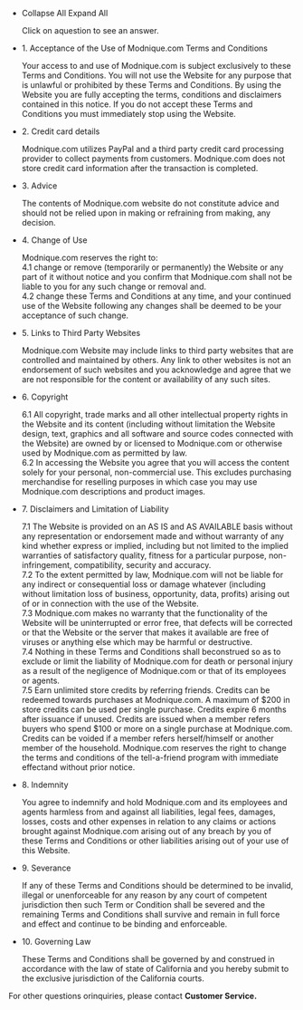 *   Collapse All Expand All
    
    Click on aquestion to see an answer.
    
*   1\. Acceptance of the Use of Modnique.com Terms and Conditions
    
    Your access to and use of Modnique.com is subject exclusively to these Terms and Conditions. You will not use the Website for any purpose that is unlawful or prohibited by these Terms and Conditions. By using the Website you are fully accepting the terms, conditions and disclaimers contained in this notice. If you do not accept these Terms and Conditions you must immediately stop using the Website.
    
*   2\. Credit card details
    
    Modnique.com utilizes PayPal and a third party credit card processing provider to collect payments from customers. Modnique.com does not store credit card information after the transaction is completed.
    
*   3\. Advice
    
    The contents of Modnique.com website do not constitute advice and should not be relied upon in making or refraining from making, any decision.
    
*   4\. Change of Use
    
    Modnique.com reserves the right to:  
    4.1 change or remove (temporarily or permanently) the Website or any part of it without notice and you confirm that Modnique.com shall not be liable to you for any such change or removal and.  
    4.2 change these Terms and Conditions at any time, and your continued use of the Website following any changes shall be deemed to be your acceptance of such change.
    
*   5\. Links to Third Party Websites
    
    Modnique.com Website may include links to third party websites that are controlled and maintained by others. Any link to other websites is not an endorsement of such websites and you acknowledge and agree that we are not responsible for the content or availability of any such sites.
    
*   6\. Copyright
    
    6.1 All copyright, trade marks and all other intellectual property rights in the Website and its content (including without limitation the Website design, text, graphics and all software and source codes connected with the Website) are owned by or licensed to Modnique.com or otherwise used by Modnique.com as permitted by law.  
    6.2 In accessing the Website you agree that you will access the content solely for your personal, non-commercial use. This excludes purchasing merchandise for reselling purposes in which case you may use Modnique.com descriptions and product images.
    
*   7\. Disclaimers and Limitation of Liability
    
    7.1 The Website is provided on an AS IS and AS AVAILABLE basis without any representation or endorsement made and without warranty of any kind whether express or implied, including but not limited to the implied warranties of satisfactory quality, fitness for a particular purpose, non-infringement, compatibility, security and accuracy.  
    7.2 To the extent permitted by law, Modnique.com will not be liable for any indirect or consequential loss or damage whatever (including without limitation loss of business, opportunity, data, profits) arising out of or in connection with the use of the Website.  
    7.3 Modnique.com makes no warranty that the functionality of the Website will be uninterrupted or error free, that defects will be corrected or that the Website or the server that makes it available are free of viruses or anything else which may be harmful or destructive.  
    7.4 Nothing in these Terms and Conditions shall beconstrued so as to exclude or limit the liability of Modnique.com for death or personal injury as a result of the negligence of Modnique.com or that of its employees or agents.  
    7.5 Earn unlimited store credits by referring friends. Credits can be redeemed towards purchases at Modnique.com. A maximum of $200 in store credits can be used per single purchase. Credits expire 6 months after issuance if unused. Credits are issued when a member refers buyers who spend $100 or more on a single purchase at Modnique.com. Credits can be voided if a member refers herself/himself or another member of the household. Modnique.com reserves the right to change the terms and conditions of the tell-a-friend program with immediate effectand without prior notice.
    
*   8\. Indemnity
    
    You agree to indemnify and hold Modnique.com and its employees and agents harmless from and against all liabilities, legal fees, damages, losses, costs and other expenses in relation to any claims or actions brought against Modnique.com arising out of any breach by you of these Terms and Conditions or other liabilities arising out of your use of this Website.
    
*   9\. Severance
    
    If any of these Terms and Conditions should be determined to be invalid, illegal or unenforceable for any reason by any court of competent jurisdiction then such Term or Condition shall be severed and the remaining Terms and Conditions shall survive and remain in full force and effect and continue to be binding and enforceable.
    
*   10\. Governing Law
    
    These Terms and Conditions shall be governed by and construed in accordance with the law of state of California and you hereby submit to the exclusive jurisdiction of the California courts.
    

For other questions orinquiries, please contact **Customer Service.**